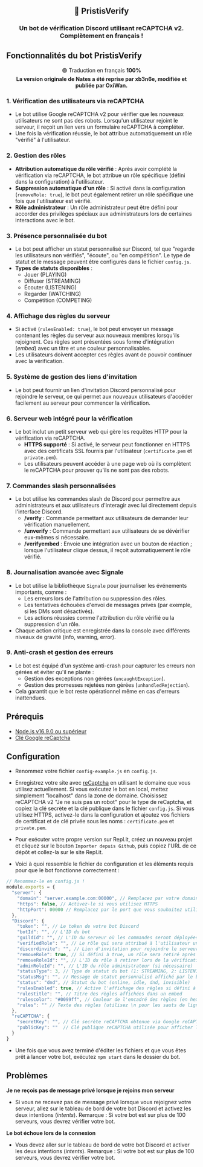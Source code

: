 <h2 align="center">
🔑 PristisVerify
</h2>
<h3 align="center">
Un bot de vérification Discord utilisant reCAPTCHA v2.  
Complètement en français !
</h3>

## Fonctionnalités du bot PristisVerify

<p align="center">🟢 Traduction en français <b>100%</b><br /><b>La version originale de Nates a été reprise par xb3n6e, modifiée et publiée par OxiWan.</b></p>

### 1. **Vérification des utilisateurs via reCAPTCHA**
   - Le bot utilise Google reCAPTCHA v2 pour vérifier que les nouveaux utilisateurs ne sont pas des robots. Lorsqu'un utilisateur rejoint le serveur, il reçoit un lien vers un formulaire reCAPTCHA à compléter.
   - Une fois la vérification réussie, le bot attribue automatiquement un rôle "vérifié" à l'utilisateur.

### 2. **Gestion des rôles**
   - **Attribution automatique du rôle vérifié** : Après avoir complété la vérification via reCAPTCHA, le bot attribue un rôle spécifique (défini dans la configuration) à l'utilisateur.
   - **Suppression automatique d'un rôle** : Si activé dans la configuration (`removeRole: true`), le bot peut également retirer un rôle spécifique une fois que l'utilisateur est vérifié.
   - **Rôle administrateur** : Un rôle administrateur peut être défini pour accorder des privilèges spéciaux aux administrateurs lors de certaines interactions avec le bot.

### 3. **Présence personnalisée du bot**
   - Le bot peut afficher un statut personnalisé sur Discord, tel que "regarde les utilisateurs non vérifiés", "écoute", ou "en compétition". Le type de statut et le message peuvent être configurés dans le fichier `config.js`.
   - **Types de statuts disponibles** :
     - Jouer (PLAYING)
     - Diffuser (STREAMING)
     - Écouter (LISTENING)
     - Regarder (WATCHING)
     - Compétition (COMPETING)

### 4. **Affichage des règles du serveur**
   - Si activé (`rulesEnabled: true`), le bot peut envoyer un message contenant les règles du serveur aux nouveaux membres lorsqu'ils rejoignent. Ces règles sont présentées sous forme d'intégration (*embed*) avec un titre et une couleur personnalisables.
   - Les utilisateurs doivent accepter ces règles avant de pouvoir continuer avec la vérification.

### 5. **Système de gestion des liens d'invitation**
   - Le bot peut fournir un lien d'invitation Discord personnalisé pour rejoindre le serveur, ce qui permet aux nouveaux utilisateurs d'accéder facilement au serveur pour commencer la vérification.

### 6. **Serveur web intégré pour la vérification**
   - Le bot inclut un petit serveur web qui gère les requêtes HTTP pour la vérification via reCAPTCHA.
     - **HTTPS supporté** : Si activé, le serveur peut fonctionner en HTTPS avec des certificats SSL fournis par l'utilisateur (`certificate.pem` et `private.pem`).
     - Les utilisateurs peuvent accéder à une page web où ils complètent le reCAPTCHA pour prouver qu'ils ne sont pas des robots.

### 7. **Commandes slash personnalisées**
   - Le bot utilise les commandes slash de Discord pour permettre aux administrateurs et aux utilisateurs d'interagir avec lui directement depuis l'interface Discord.
     - **/verify** : Commande permettant aux utilisateurs de demander leur vérification manuellement.
     - **/unverify** : Commande permettant aux utilisateurs de se dévérifier eux-mêmes si nécessaire.
     - **/verifyembed** : Envoie une intégration avec un bouton de réaction ; lorsque l'utilisateur clique dessus, il reçoit automatiquement le rôle vérifié.

### 8. **Journalisation avancée avec Signale**
   - Le bot utilise la bibliothèque `Signale` pour journaliser les événements importants, comme :
     - Les erreurs lors de l'attribution ou suppression des rôles.
     - Les tentatives échouées d'envoi de messages privés (par exemple, si les DMs sont désactivés).
     - Les actions réussies comme l'attribution du rôle vérifié ou la suppression d'un rôle.
   - Chaque action critique est enregistrée dans la console avec différents niveaux de gravité (info, warning, error).

### 9. **Anti-crash et gestion des erreurs**
   - Le bot est équipé d'un système anti-crash pour capturer les erreurs non gérées et éviter qu'il ne plante :
     - Gestion des exceptions non gérées (`uncaughtException`).
     - Gestion des promesses rejetées non gérées (`unhandledRejection`).
   - Cela garantit que le bot reste opérationnel même en cas d'erreurs inattendues.


## Prérequis

- [Node.js v16.9.0 ou supérieur](https://nodejs.org/en/)
- [Clé Google reCaptcha](https://www.google.com/recaptcha/admin/create)

## Configuration

- Renommez votre fichier `config-example.js` en `config.js`.

- Enregistrez votre site avec [reCaptcha](https://www.google.com/recaptcha/admin/create) en utilisant le domaine que vous utilisez actuellement. Si vous exécutez le bot en local, mettez simplement "localhost" dans la zone de domaine. Choisissez reCAPTCHA v2 "Je ne suis pas un robot" pour le type de reCaptcha, et copiez la clé secrète et la clé publique dans le fichier `config.js`. Si vous utilisez HTTPS, activez-le dans la configuration et ajoutez vos fichiers de certificat et de clé privée sous les noms : `certificate.pem` et `private.pem`.

- Pour exécuter votre propre version sur Repl.it, créez un nouveau projet et cliquez sur le bouton `Importer depuis Github`, puis copiez l'URL de ce dépôt et collez-la sur le site Repl.it.

- Voici à quoi ressemble le fichier de configuration et les éléments requis pour que le bot fonctionne correctement :

```js
// Renommez-le en config.js !
module.exports = {
  "server": {
    "domain": "server.example.com:00000", // Remplacez par votre domaine réel
    "https": false, // Activez-le si vous utilisez HTTPS
    "httpPort": 00000 // Remplacez par le port que vous souhaitez utiliser
  },
  "Discord": {
    "token": "", // Le token de votre bot Discord
    "botId": "", // L'ID du bot
    "guildId": "", // L'ID du serveur où les commandes seront déployées
    "verifiedRole": "", // Le rôle qui sera attribué à l'utilisateur une fois vérifié
    "discordinvite": "", // Lien d'invitation pour rejoindre le serveur Discord
    "removeRole": true, // Si défini à true, un rôle sera retiré après vérification
    "removeRoleId": "", // L'ID du rôle à retirer lors de la vérification
    "adminRoleId": "", // L'ID du rôle administrateur (si nécessaire)
    "statusType": 3, // Type de statut du bot (1: STREAMING, 2: LISTENING, 3: WATCHING, 5: COMPETING)
    "statusMsg": "", // Message de statut personnalisé affiché par le bot
    "status": "dnd", // Statut du bot (online, idle, dnd, invisible)
    "rulesEnabled": true, // Active l'affichage des règles si défini à true
    "rulestitle": "", // Titre des règles affichées dans un embed
    "rulescolor": "#0099ff", // Couleur de l'encadré des règles (en hexadécimal)
    "rules": "" // Texte des règles (utilisez \n pour les sauts de ligne)
  },
  "reCAPTCHA": {
    "secretKey": "", // Clé secrète reCAPTCHA obtenue via Google reCAPTCHA
    "publicKey": ""  // Clé publique reCAPTCHA utilisée pour afficher le widget sur le site
  }
}
```

- Une fois que vous avez terminé d'éditer les fichiers et que vous êtes prêt à lancer votre bot, exécutez `npm start` dans le dossier du bot.

## Problèmes

**Je ne reçois pas de message privé lorsque je rejoins mon serveur**

- Si vous ne recevez pas de message privé lorsque vous rejoignez votre serveur, allez sur le tableau de bord de votre bot Discord et activez les deux intentions (*intents*). Remarque : Si votre bot est sur plus de 100 serveurs, vous devrez vérifier votre bot.

**Le bot échoue lors de la connexion**

- Vous devez aller sur le tableau de bord de votre bot Discord et activer les deux intentions (*intents*). Remarque : Si votre bot est sur plus de 100 serveurs, vous devrez vérifier votre bot.
